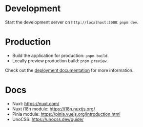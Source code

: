# Development

Start the development server on `http://localhost:3000`: `pnpm dev`.

# Production

- Build the application for production: `pnpm build`.
- Locally preview production build: `pnpm preview`.

Check out the [deployment documentation](https://nuxt.com/docs/getting-started/deployment) for more information.

# Docs

- Nuxt: https://nuxt.com/
- Nuxt i18n module: https://i18n.nuxtjs.org/
- Pinia module: https://pinia.vuejs.org/introduction.html
- UnoCSS: https://unocss.dev/guide/